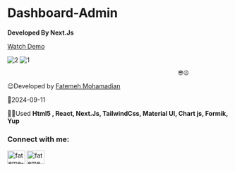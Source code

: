 # Dashboard-Admin
**Developed By Next.Js**

[Watch Demo](https://admin-panel-chi-six.vercel.app/)

![2](https://github.com/user-attachments/assets/3298e489-d87a-43da-a3bc-c1d777028751)
![1](https://github.com/user-attachments/assets/6f986135-aed5-41fa-9fb4-4fecb554cb3e)

                                                          😎😉 
                                                 

 😉Developed by <a href="https://linkedin.com/in/fateme-mohamadian-dev0824" target="blank">Fatemeh Mohamadian</a>

 📅2024-09-11
 
 👩‍💻Used **Html5 , React, Next.Js, TailwindCss, Material UI, Chart js, Formik, Yup** 

 <h3 align="left">Connect with me:</h3>
<p align="left">
<a href="https://linkedin.com/in/fateme-mohamadian-dev0824" target="blank"><img align="center" src="https://raw.githubusercontent.com/rahuldkjain/github-profile-readme-generator/master/src/images/icons/Social/linked-in-alt.svg" alt="fateme-mohamadian-dev0824" height="30" width="40" /></a>
<a href="https://instagram.com/fateme_mohamadiian.fed" target="blank"><img align="center" src="https://raw.githubusercontent.com/rahuldkjain/github-profile-readme-generator/master/src/images/icons/Social/instagram.svg" alt="fateme_mohamadiian.fed" height="30" width="40" /></a>
</p>
